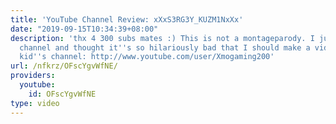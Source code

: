 ```yaml
---
title: 'YouTube Channel Review: xXxS3RG3Y_KUZM1NxXx'
date: "2019-09-15T10:34:39+08:00"
description: 'thx 4 300 subs mates :) This is not a montageparody. I just found this
  channel and thought it''s so hilariously bad that I should make a video of it. This
  kid''s channel: http://www.youtube.com/user/Xmogaming200'
url: /nfkrz/OFscYgvWfNE/
providers:
  youtube:
    id: OFscYgvWfNE
type: video
---
```

